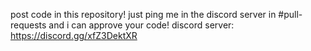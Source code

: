 post code in this repository! 
just ping me in the discord server in #pull-requests and i can approve your code!
discord server: https://discord.gg/xfZ3DektXR
